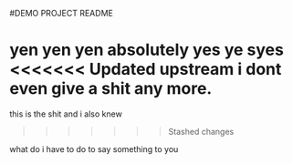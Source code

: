 #DEMO PROJECT README

yen yen yen
absolutely
yes ye syes
<<<<<<< Updated upstream
i dont even give a shit any more.
=======

this is the shit
and i also knew
>>>>>>> Stashed changes

what do i have to do to say something to you
